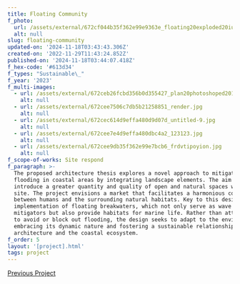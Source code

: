 ```yaml
---
title: Floating Community
f_photo:
  url: /assets/external/672cf044b35f362e99e9363e_floating20exploded20iusometric.jpg
  alt: null
slug: floating-community
updated-on: '2024-11-18T03:43:43.306Z'
created-on: '2022-11-29T11:43:24.852Z'
published-on: '2024-11-18T03:44:07.418Z'
f_hex-code: '#613d34'
f_types: "Sustainable\_"
f_year: '2023'
f_multi-images:
  - url: /assets/external/672ceb26fcbd356b0d355427_plan20photoshoped201204.png
    alt: null
  - url: /assets/external/672cee7506c7db5b21258851_render.jpg
    alt: null
  - url: /assets/external/672cec614d9effa480d9d07d_untitled-9.jpg
    alt: null
  - url: /assets/external/672cee7e4d9effa480dbc4a2_123123.jpg
    alt: null
  - url: /assets/external/672cee9db35f362e99e7bcb6_frdvtipoyion.jpg
    alt: null
f_scope-of-works: Site respond
f_paragraph: >-
  The proposed architecture thesis explores a novel approach to mitigate
  flooding in coastal areas by integrating landscape elements. The aim is to
  introduce a greater quantity and quality of open and natural spaces within the
  site. The project envisions a market that facilitates a harmonious coexistence
  between humans and the surrounding natural habitats. Key to this design is the
  implementation of floating breakwaters, which not only serve as wave
  mitigators but also provide habitats for marine life. Rather than attempting
  to avoid or block out flooding, the design seeks to adapt to the environment,
  embracing its dynamic nature and fostering a sustainable relationship between
  architecture and the coastal ecosystem.
f_order: 5
layout: '[project].html'
tags: project
---
```


[Previous Project](vinciwong.com/project/transition/.html)

